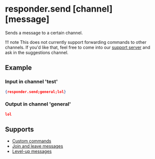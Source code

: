 # responder.send [channel] [message]

Sends a message to a certain channel.

!!! note
    This does not currently support forwarding commands to other channels. If you'd like that, feel free to come into our [support server](https://atlasbot.xyz/support) and ask in the suggestions channel.

## Example

### Input in channel 'test'

```json
{responder.send;general;lol}
```

### Output in channel 'general'

```json
lol
```

## Supports

* [Custom commands](/Modules/custom_commands/)
* [Join and leave messages](/Modules/join_leave_messages/)
* [Level-up messages](/Modules/levels/)
